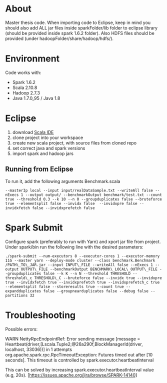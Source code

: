 # About

Master thesis code. When importing code to Eclipse, keep in mind you should also add ALL jar files inside sparkFolder/lib folder to eclipse library (should be provided inside spark 1.6.2 folder). Also HDFS files should be provided (under hadoopFolder/share/hadoop/hdfs/).

# Environment

Code works with:
* Spark 1.6.2
* Scala 2.10.8
* Hadoop 2.7.3
* Java 1.7.0_95 / Java 1.8

# Eclipse

1. download [Scala IDE](http://scala-ide.org/download/sdk.html)
2. clone project into your workspace
3. create new scala project, with source files from cloned repo
4. set correct java and spark versions
5. import spark and hadoop jars

## Running from Eclipse


To run it, add the following arguments Benchmark.scala

```
--masterIp local --input input/realDataSample.txt --writeAll false --nExecs 1 --output output/ --benchmarkOutput benchmark/test.txt --count true --threshold 0.3 --k 10 --n 0 --groupduplicates false --bruteforce true --elementsplit false --invidx false  --invidxpre false --invidxfetch false --invidxprefetch false
```

# Spark Submit

Configure spark (preferably to run with Yarn) and xport jar file from project. Under spark/bin run the following line with the desired parameters:


```
./spark-submit --num-executors 8 --executor-cores 1 --executor-memory 11G --master yarn --deploy-mode cluster --class benchmark.Benchmark /PATH\_TO\_JAR.jar --input INPUT\_FILE --writeAll false --nExecs 1 --output OUTPUT\_FILE --benchmarkOutput BENCHMARK\_LOCAL\_OUTPUT\_FILE --groupduplicates false --k K --n N --threshold THRESHOLD --threshold\_c THRESHOLD\_C --bruteforce false --invidx true --invidxpre true --invidxfetch true --invidxprefetch true --invidxprefetch_c true --elementsplit false --storeresults true --count true --expandduplicates false --groupnearduplicates false --debug false --partitions 32
```

# Troubleshooting

Possible errors:

WARN NettyRpcEndpointRef: Error sending message [message = Heartbeat(driver,[Lscala.Tuple2;@26a290f,BlockManagerId(driver, localhost, 33036))] in 1 attempts
org.apache.spark.rpc.RpcTimeoutException: Futures timed out after [10 seconds]. This timeout is controlled by spark.executor.heartbeatInterval

This can be solved by increasing spark.executor.heartbeatInterval value (e.g, 20s). [https://issues.apache.org/jira/browse/SPARK-14140]

